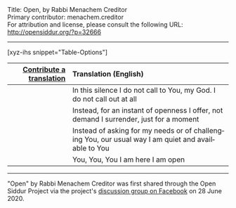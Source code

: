 <html>
<head></head>
<body>
Title: Open, by Rabbi Menachem Creditor<br />
Primary contributor: menachem.creditor<br />
For attribution and license, please consult the following URL: <a href="http://opensiddur.org/?p=32666">http://opensiddur.org/?p=32666</a>
<p />
<hr />

[xyz-ihs snippet="Table-Options"]<table style="margin-left: auto; margin-right: auto;" class="draggable">
<thead><tr><th id="x" style="text-align: right;"><a href="/translate/" target="_blank" rel="noopener">Contribute a translation</a></th><th style="text-align: left;">Translation (English)</th></tr></thead>
<tbody>
<tr><td style="vertical-align:top;">
<div class="liturgy" lang="he">

</span></div></td>
 
<td style="vertical-align:top;">
<div class="english" lang="en">
In this silence
I do not call to You, my God.
I do not call out at all
</div></td></tr>


<tr><td style="vertical-align:top;">
<div class="liturgy" lang="he">

</span></div></td>
 
<td style="vertical-align:top;">
<div class="english" lang="en">
Instead, for an instant of openness
I offer, not demand
I surrender, just for a moment
</div></td></tr>


<tr><td style="vertical-align:top;">
<div class="liturgy" lang="he">

</span></div></td>
 
<td style="vertical-align:top;">
<div class="english" lang="en">
Instead of asking for my needs
or of challenging You, our usual way
I am quiet and available to You
</div></td></tr>


<tr><td style="vertical-align:top;">
<div class="liturgy" lang="he">

</span></div></td>
 
<td style="vertical-align:top;">
<div class="english" lang="en">
You, You, You
I am here
I am open
</div></td></tr>
</tbody></table>

<hr />

"Open" by Rabbi Menachem Creditor was first shared through the Open Siddur Project via the project's <a href="https://www.facebook.com/groups/opensiddur/permalink/10157760371892746/">discussion group on Facebook</a> on 28 June 2020.
</body>
</html>